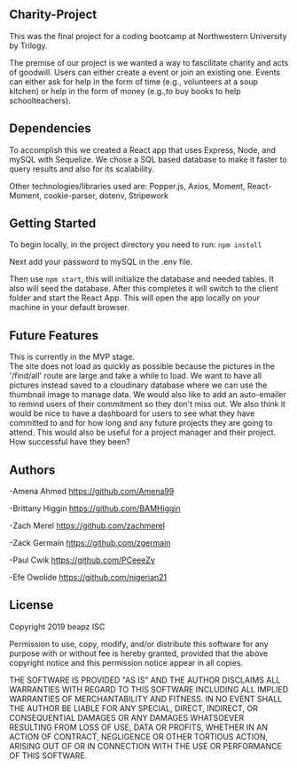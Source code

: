 ## Charity-Project ##

This was the final project for a coding bootcamp at Northwestern University by Trilogy.

The premise of our project is we wanted a way to fascilitate charity and acts of goodwill.  Users can either create a event or join an existing one.  Events can either ask for help in the form of time (e.g., volunteers at a soup kitchen) or help in the form of money (e.g.,to buy books to help schoolteachers).


## Dependencies ##

To accomplish this we created a React app that uses Express, Node, and mySQL with Sequelize.  We chose a SQL based database to make it faster to query results and also for its scalability.

Other technologies/libraries used are:
  Popper.js, 
  Axios, 
  Moment, 
  React-Moment, 
  cookie-parser, 
  dotenv, 
  Stripework
  
## Getting Started ##

To begin locally, in the project directory you need to run:
`npm install`

Next add your password to mySQL in the .env file.

Then use `npm start`, this will initialize the database and needed tables.  It also will seed the database.  After this completes it will switch to the client folder and start the React App.  This will open the app locally on your machine in your default browser.

## Future Features ##

This is currently in the MVP stage.  
The site does not load as quickly as possible because the pictures in the '/find/all' route are large and take a while to load.  We want to have all pictures instead saved to a cloudinary database where we can use the thumbnail image to manage data.
We would also like to add an auto-emailer to remind users of their commitment so they don't miss out.
We also think it would be nice to have a dashboard for users to see what they have committed to and for how long and any future projects they are going to attend.
This would also be useful for a project manager and their project.  How successful have they been?

## Authors ##

-Amena Ahmed 
https://github.com/Amena99

-Brittany Higgin 
https://github.com/BAMHiggin

-Zach Merel 
https://github.com/zachmerel

-Zack Germain
https://github.com/zgermain

-Paul Cwik 
https://github.com/PCeeeZy

-Efe Owolide 
https://github.com/nigerian21

## License ##

Copyright 2019 beapz ISC

Permission to use, copy, modify, and/or distribute this software for any purpose with or without fee is hereby granted, provided that the above copyright notice and this permission notice appear in all copies.

THE SOFTWARE IS PROVIDED "AS IS" AND THE AUTHOR DISCLAIMS ALL WARRANTIES WITH REGARD TO THIS SOFTWARE INCLUDING ALL IMPLIED WARRANTIES OF MERCHANTABILITY AND FITNESS. IN NO EVENT SHALL THE AUTHOR BE LIABLE FOR ANY SPECIAL, DIRECT, INDIRECT, OR CONSEQUENTIAL DAMAGES OR ANY DAMAGES WHATSOEVER RESULTING FROM LOSS OF USE, DATA OR PROFITS, WHETHER IN AN ACTION OF CONTRACT, NEGLIGENCE OR OTHER TORTIOUS ACTION, ARISING OUT OF OR IN CONNECTION WITH THE USE OR PERFORMANCE OF THIS SOFTWARE.
